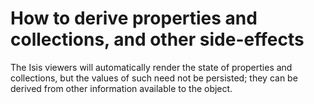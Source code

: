 How to derive properties and collections, and other side-effects
========

[//]: # (content copied to _user-guide_xxx)

The Isis viewers will automatically render the state of properties and
collections, but the values of such need not be persisted; they can be
derived from other information available to the object.

